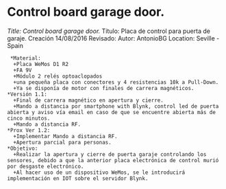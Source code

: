 # Control board garage door.
*Title: Control board garage door.*
Título: Placa de control para puerta de garaje.
Creación 14/08/2016   Revisado:    Autor: AntonioBG        Location: Seville - Spain

	 *Material:
	  +Placa WeMos D1 R2
	  +FA 9V
	  +Módulo 2 relés optoaclopados
	  +una pequeña placa con conectores y 4 resistencias 10k a Pull-Down.
	  +Ya se disponía de motor con finales de carrera magnéticos.
	*Versión 1.1:
	  +Final de carrera magnético en apertura y cierre.
	  +Mando a distancia por smartphone with Blynk, control led de puerta abierta y aviso vía email en caso de que se encuentre abierta más de cinco minutos.
	  +Mando a distancia RF.
	*Prox Ver 1.2:
	  +Implementar Mando a distancia RF.
	  +Apertura parcial para personas.
	*Objetivo: 
	  +Realizar la apertura y cierre de puerta garaje controlando los sensores, debido a que la anterior placa electrónica de control murió por desgaste electrónico.
	  +Al hacer uso de un dispositivo WeMos, se le introducirá implementación en IOT sobre el servidor Blynk.

